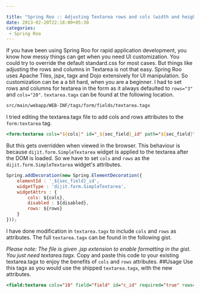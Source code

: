 ```yaml
---

title: "Spring Roo :: Adjusting Textarea rows and cols (width and height)"
date: 2013-02-20T22:18:00+05:30
categories:
 - Spring Roo
---
```

If you have been using Spring Roo for rapid application development, you know how messy things can get when you need UI customization. You could try to override the default standard.css  for most cases. But things like adjusting the rows and columns in Textarea is not that easy.
Spring Roo uses Apache Tiles, jspx, tagx and Dojo extensively for UI manipulation. So customization can be a a bit hard, when you are a beginner. I had to set rows and columns for textarea in the form as it always defaulted to <code>rows="3"</code> and <code>cols="20"</code>.
<code>textarea.tagx</code> can be found at the following location.
``` html
src/main/webapp/WEB-INF/tags/form/fields/textarea.tagx
```
I tried editing the textarea.tagx file to add cols and rows attributes to the <code>form:textarea</code> tag.
``` jsp
<form:textarea cols="${cols}" id="_${sec_field}_id" path="${sec_field}" disabled="${disabled}" rows="${rows}"/>
```
But this gets overridden when viewed in the browser. This behaviour is because <code>dijit.form.SimpleTextarea</code> widget is applied to the textarea after the DOM is loaded. So we have to set <code>cols</code> and <code>rows</code> as the <code>dijit.form.SimpleTextarea</code> widget's attributes.
``` javascript
Spring.addDecoration(new Spring.ElementDecoration({
    elementId : '_${sec_field}_id',
    widgetType : 'dijit.form.SimpleTextarea',
    widgetAttrs : {
        cols: ${cols},
        disabled : ${disabled},
        rows: ${rows}
    }
}));
```
I have done modification in <code>textarea.tagx</code> to include <code>cols</code> and <code>rows</code> as attributes. The full <code>textarea.tagx</code> can be found in the following gist.
<script src="https://gist.github.com/WarFox/4996682.js"></script> 
<em>Please note: The file is given .jsp extension to enable formatting in the gist. You just need textarea.tagx.</em>
Copy and paste this code to your existing textarea.tagx to enjoy the benefits of <code>cols</code> and <code>rows</code> attributes.
##Usage</h2>
Use this tagx as you would use the shipped <code>textarea.tagx</code>, with the new attributes.
``` jsp
<field:textarea cols="10" field="field" id="c_id" required="true" rows="40" z="/vGKcV8LFnbjXO2Rf9V1g3MB35o="/>
```
